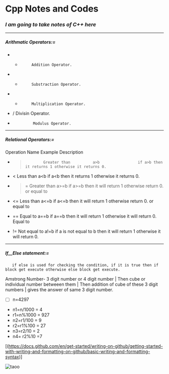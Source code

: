 #  Cpp Notes and Codes

### _**I am going to take notes of C++ here**_
-------------------------------------------------------------------------
#####  _**Arithmatic Operators:=**_
-    +          Addition Operator.
-    -          Substraction Operator.
-    *          Multiplication Operator.
-    /        Divisin Operator.
-              Modulus Operator.

--------------------------------------------------------------------------
##### _**Relational Operators:=**_
Operation        Name              Example              Description
-  >             Greater than          a>b                 if a>b then it returns 1 otherwise it returns 0.

- <             Less than             a<b                 if a<b then it returns 1 otherwise it returns 0.

- >=            Greater than          a>=b                if a>=b then it will return 1 otherwise return 0.
              or equal to
 
- <=            Less than             a<=b                if a<=b then it will return 1 otherwise return 0.
              or equal to   

- ==            Equal to              a==b                if a==b then it will return 1 otherwise it will return 0.
              Equal to         

- !=            Not equal to          a!=b                if a is not equal to b then it will return 1 otherwise it will return 0.

------------------------------------------------------------------------

##### _**If__Else statement:=**_
       if else is used for checking the condition, if it is true then if block get execute otherwise else block get execute.
       
Amstrong Number- 3 digit number or 4 digit number | Then cube or individual number betweeen them | Then addition of cube of these 3 digit numbers | gives the answer of same 3 digit number.

- [ ] n=4297
- n1=n/1000    = 4
- r1=n%1000    = 927
- n2=r1/100    = 9
- r2=r1%100    = 27
- n3=r2/10     = 2
- n4= r2%10    =7

[(https://docs.github.com/en/get-started/writing-on-github/getting-started-with-writing-and-formatting-on-github/basic-writing-and-formatting-syntax)]


![taoo](https://user-images.githubusercontent.com/62470301/190870650-c1e368a0-2da5-4e52-86c3-039a3bb1a364.jpg)

